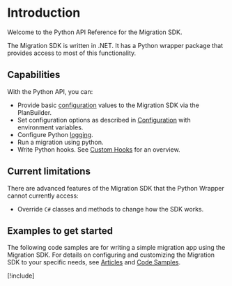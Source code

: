 # Introduction

Welcome to the Python API Reference for the Migration SDK.

The Migration SDK is written in .NET. It has a Python wrapper package that provides access to most of this functionality.

## Capabilities

With the Python API, you can:

- Provide basic [configuration](~/articles/configuration.md) values to the Migration SDK via the PlanBuilder.
- Set configuration options as described in [Configuration](~/articles/configuration.md) with environment variables.
- Configure Python [logging](~/articles/logging.md#python-support).
- Run a migration using python.
- Write Python hooks. See [Custom Hooks](~/articles/hooks/index.md) for an overview.

## Current limitations

There are advanced features of the Migration SDK that the Python Wrapper cannot currently access:

- Override `C#` classes and methods to change how the SDK works.

## Examples to get started

The following code samples are for writing a simple migration app using the Migration SDK. For details on configuring and customizing the Migration SDK to your specific needs, see [Articles](~/articles/index.md) and [Code Samples](~/samples/index.md).

[!include[](~/includes/python-getting-started.md)]
